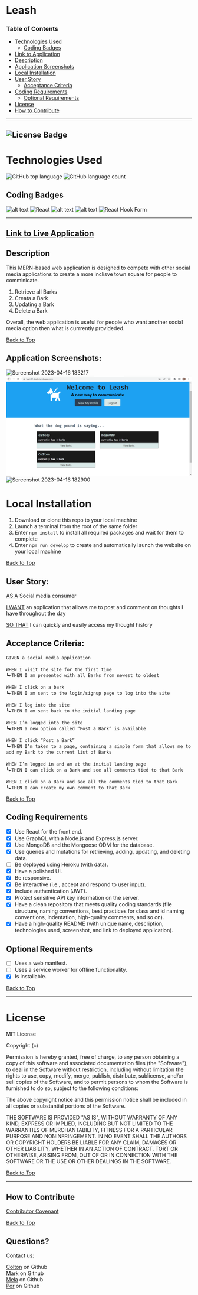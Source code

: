 # Leash

### Table of Contents

- [Technologies Used](#technologies-used)
  - [Coding Badges](#coding-badges)
- [Link to Application](#link-to-live-application)
- [Description](#description)
- [Application Screenshots](#application-screenshots)
- [Local Installation](#local-installation)
- [User Story](#user-story)
  - [Acceptance Criteria](#acceptance-criteria)
- [Coding Requirements](#coding-requirements)
  - [Optional Requirements](#optional-requirements)
- [License](#license)
- [How to Contribute](#how-to-contribute)

---

## ![License Badge](https://shields.io/badge/license-MIT-yellow)

# Technologies Used

![GitHub top language](https://img.shields.io/github/languages/top/eSTee3/react-portfolio?color=green&logo=github&logoColor=green)
![GitHub language count](https://img.shields.io/github/languages/count/eSTee3/react-portfolio?color=green&logo=github&logoColor=green)

## Coding Badges

![alt text](https://img.shields.io/badge/Express.js-000000?style=for-the-badge&logo=express&logoColor=white)
![React](https://img.shields.io/badge/react-%2320232a.svg?style=for-the-badge&logo=react&logoColor=%2361DAFB)
![alt text](https://img.shields.io/badge/Node.js-339933?style=for-the-badge&logo=nodedotjs&logoColor=white)
![alt text](https://img.shields.io/badge/JavaScript-323330?style=for-the-badge&logo=javascript&logoColor=F7DF1E)
![React Hook Form](https://img.shields.io/badge/React%20Hook%20Form-%23EC5990.svg?style=for-the-badge&logo=reacthookform&logoColor=white)

---

## [Link to Live Application](https://team01-leash.herokuapp.com/)

## Description

This MERN-based web application is designed to compete with other social media applications to create a more inclisve town square for people to comminicate.

1. Retrieve all Barks
2. Creata a Bark
3. Updating a Bark
4. Delete a Bark

Overall, the web application is useful for people who want another social media option then what is currrently provideded.

[Back to Top](#table-of-contents)

## Application Screenshots:

![Screenshot 2023-04-16 183217](https://user-images.githubusercontent.com/115947835/232357587-84f28922-7172-450c-8c60-7f076ecb3caa.png)
![screenshot of working app](https://github.com/eSTee3/Leash/blob/main/public/project3_working.png)
![Screenshot 2023-04-16 182900](https://user-images.githubusercontent.com/115947835/232357320-f2c726d9-5138-4051-b31b-a740d38fb3d5.png)

# Local Installation

1. Download or clone this repo to your local machine
2. Launch a terminal from the root of the same folder
3. Enter `npm install` to install all required packages and wait for them to complete
4. Enter `npm run develop` to create and automatically launch the website on your local machine

[Back to Top](#table-of-contents)

## User Story:

[AS A]() Social media consumer

[I WANT]() an application that allows me to post and comment on thoughts I have throughout the day

[SO THAT]() I can quickly and easily access my thought history

## Acceptance Criteria:
```
GIVEN a social media application

WHEN I visit the site for the first time
┗►THEN I am presented with all Barks from newest to oldest

WHEN I click on a bark
┗►THEN I am sent to the login/signup page to log into the site

WHEN I log into the site
┗►THEN I am sent back to the initial landing page

WHEN I’m logged into the site
┗►THEN a new option called “Post a Bark” is available

WHEN I click “Post a Bark”
┗►THEN I’m taken to a page, containing a simple form that allows me to add my Bark to the current list of Barks

WHEN I’m logged in and am at the initial landing page
┗►THEN I can click on a Bark and see all comments tied to that Bark

WHEN I click on a Bark and see all the comments tied to that Bark
┗►THEN I can create my own comment to that Bark
```

[Back to Top](#table-of-contents)

## Coding Requirements

- [x] Use React for the front end.
- [x] Use GraphQL with a Node.js and Express.js server.
- [x] Use MongoDB and the Mongoose ODM for the database.
- [x] Use queries and mutations for retrieving, adding, updating, and deleting data.
- [ ] Be deployed using Heroku (with data).
- [x] Have a polished UI.
- [x] Be responsive.
- [x] Be interactive (i.e., accept and respond to user input).
- [x] Include authentication (JWT).
- [x] Protect sensitive API key information on the server.
- [x] Have a clean repository that meets quality coding standards (file structure, naming conventions, best practices for class and id naming conventions, indentation, high-quality comments, and so on).
- [x] Have a high-quality README (with unique name, description, technologies used, screenshot, and link to deployed application).

## Optional Requirements

- [ ] Uses a web manifest.
- [ ] Uses a service worker for offline functionality.
- [x] Is installable.

[Back to Top](#table-of-contents)

---

# License

MIT License

Copyright (c)

Permission is hereby granted, free of charge, to any person obtaining a copy
of this software and associated documentation files (the "Software"), to deal
in the Software without restriction, including without limitation the rights
to use, copy, modify, merge, publish, distribute, sublicense, and/or sell
copies of the Software, and to permit persons to whom the Software is
furnished to do so, subject to the following conditions:

The above copyright notice and this permission notice shall be included in all
copies or substantial portions of the Software.

THE SOFTWARE IS PROVIDED "AS IS", WITHOUT WARRANTY OF ANY KIND, EXPRESS OR
IMPLIED, INCLUDING BUT NOT LIMITED TO THE WARRANTIES OF MERCHANTABILITY,
FITNESS FOR A PARTICULAR PURPOSE AND NONINFRINGEMENT. IN NO EVENT SHALL THE
AUTHORS OR COPYRIGHT HOLDERS BE LIABLE FOR ANY CLAIM, DAMAGES OR OTHER
LIABILITY, WHETHER IN AN ACTION OF CONTRACT, TORT OR OTHERWISE, ARISING FROM,
OUT OF OR IN CONNECTION WITH THE SOFTWARE OR THE USE OR OTHER DEALINGS IN THE
SOFTWARE.

[Back to Top](#table-of-contents)

---

## How to Contribute

[Contributor Covenant](https://www.contributor-covenant.org/)

[Back to Top](#table-of-contents)

## Questions?

Contact us:

[Colton](https://github.com/ColtonWilson) on Github
<br>
[Mark](https://github.com/eSTee3) on Github
<br>
[Mela](https://github.com/mela2294) on Github
<br>
[Por](https://github.com/por-chang) on Github
